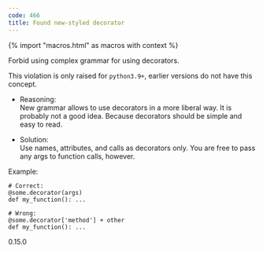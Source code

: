 ```yaml
---
code: 466
title: Found new-styled decorator
---
```


{% import "macros.html" as macros with context %}

Forbid using complex grammar for using decorators.

This violation is only raised for `python3.9+`, earlier versions do not
have this concept.

  - Reasoning:  
    New grammar allows to use decorators in a more liberal way. It is
    probably not a good idea. Because decorators should be simple and
    easy to read.

  - Solution:  
    Use names, attributes, and calls as decorators only. You are free to
    pass any args to function calls, however.

Example:

    # Correct:
    @some.decorator(args)
    def my_function(): ...
    
    # Wrong:
    @some.decorator['method'] + other
    def my_function(): ...

<div class="versionadded">

0.15.0

</div>